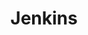 ---
layout: "writing_by_category"
category: "Jenkins"

# url에 대문자 섞이면 post와 연결이 안됨
permalink: "/writing/category/jenkins/"

## Logo 이미지 경로
header-img: "assets/img/Jenkins"

## Logo 동영상 경로
# header-video: "assets/video/JavaScript.mp4"

title: "Jenkins"
---